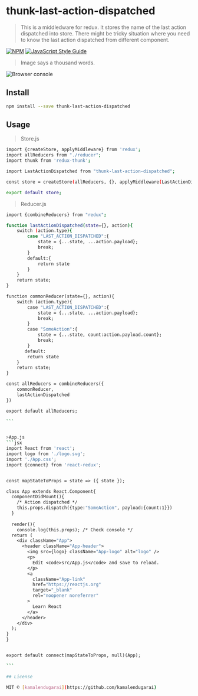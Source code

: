 # thunk-last-action-dispatched

> This is a middledware for redux. It stores the name of the last action dispatched into store. There might be tricky situation where you need to know the last action dispatched from different component. 

[![NPM](https://img.shields.io/npm/v/thunk-last-action-dispatched.svg)](https://www.npmjs.com/package/thunk-last-action-dispatched) [![JavaScript Style Guide](https://img.shields.io/badge/code_style-standard-brightgreen.svg)](https://standardjs.com)
> Image says a thousand words.

![Browser console](https://i.postimg.cc/Zqvy2R9L/Screenshot-from-2020-08-20-01-13-36.png)



## Install

```bash
npm install --save thunk-last-action-dispatched
```
>

## Usage
>Store.js
```bash
import {createStore, applyMiddleware} from 'redux';
import allReducers from "./reducer";
import thunk from 'redux-thunk';

import LastActionDispatched from "thunk-last-action-dispatched";

const store = createStore(allReducers, {}, applyMiddleware(LastActionDispatched, thunk));

export default store;

```

>Reducer.js
````bash
import {combineReducers} from "redux";

function lastActionDispatched(state={}, action){
    switch (action.type){
        case "LAST_ACTION_DISPATCHED":{
            state = {...state, ...action.payload};
            break;
        }
        default:{
            return state
        }
    }
    return state;
}

function commonReducer(state={}, action){
    switch (action.type){
        case "LAST_ACTION_DISPATCHED":{
            state = {...state, ...action.payload};
            break;
        }
        case "SomeAction":{
            state = {...state, count:action.payload.count};
            break;
        }
       default:
        return state
    }
    return state;
}

const allReducers = combineReducers({
    commonReducer,
    lastActionDispatched
})

export default allReducers;

```


>App.js
```jsx
import React from 'react';
import logo from './logo.svg';
import './App.css';
import {connect} from 'react-redux';


const mapStateToProps = state => ({ state });

class App extends React.Component{
  componentDidMount(){
    /* Action dispatched */
    this.props.dispatch({type:"SomeAction", payload:{count:1}}) 
  }
  
  render(){
    console.log(this.props); /* Check console */
  return (
    <div className="App">
      <header className="App-header">
        <img src={logo} className="App-logo" alt="logo" />
        <p>
          Edit <code>src/App.js</code> and save to reload.
        </p>
        <a
          className="App-link"
          href="https://reactjs.org"
          target="_blank"
          rel="noopener noreferrer"
        >
          Learn React
        </a>
      </header>
    </div>
  );
}
}


export default connect(mapStateToProps, null)(App);

```

## License

MIT © [kamalendugarai](https://github.com/kamalendugarai)
